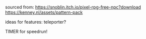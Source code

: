 

sourced from: https://snoblin.itch.io/pixel-rpg-free-npc?download
https://kenney.nl/assets/pattern-pack

ideas for features:
teleporter?

TIMER for speedrun!

